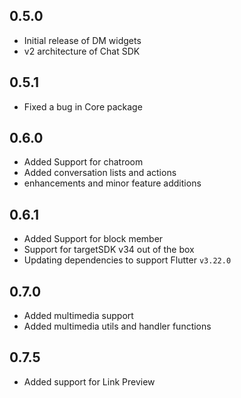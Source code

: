 ## 0.5.0

- Initial release of DM widgets
- v2 architecture of Chat SDK

## 0.5.1

- Fixed a bug in Core package

## 0.6.0

- Added Support for chatroom
- Added conversation lists and actions
- enhancements and minor feature additions

## 0.6.1

- Added Support for block member
- Support for targetSDK v34 out of the box
- Updating dependencies to support Flutter `v3.22.0`

## 0.7.0

- Added multimedia support
- Added multimedia utils and handler functions

## 0.7.5

- Added support for Link Preview
